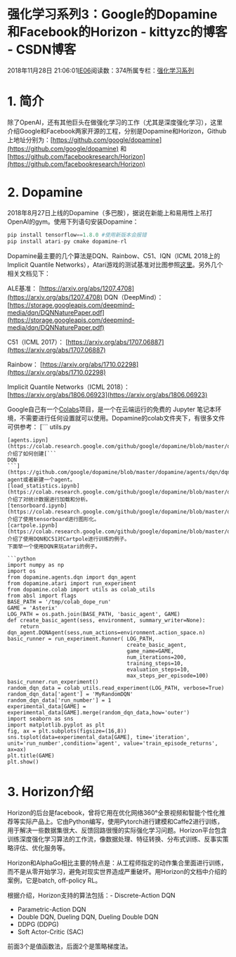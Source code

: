 # 强化学习系列3：Google的Dopamine和Facebook的Horizon - kittyzc的博客 - CSDN博客
2018年11月28日 21:06:01[IE06](https://me.csdn.net/kittyzc)阅读数：374所属专栏：[强化学习系列](https://blog.csdn.net/column/details/33845.html)
# 1. 简介

除了OpenAI，还有其他巨头在做强化学习的工作（尤其是深度强化学习），这里介绍Google和Facebook两家开源的工程，分别是Dopamine和Horizon，Github上地址分别为：[https://github.com/google/dopamine](https://github.com/google/dopamine) 和 [https://github.com/facebookresearch/Horizon](https://github.com/facebookresearch/Horizon)

# 2. Dopamine

2018年8月27日上线的Dopamine（多巴胺），据说在新能上和易用性上吊打OpenAI的gym。使用下列语句安装Dopamine：

```python
pip install tensorflow==1.8.0 #使用新版本会报错
pip install atari-py cmake dopamine-rl
```

Dopamine最主要的几个算法是DQN、Rainbow、C51、IQN（ICML 2018上的Implicit Quantile Networks），Atari游戏的测试基准对比图参照[这里](https://google.github.io/dopamine/baselines/plots.html)。另外几个相关文档见下：

ALE基准：
[https://arxiv.org/abs/1207.4708](https://arxiv.org/abs/1207.4708)
DQN（DeepMind）：
[https://storage.googleapis.com/deepmind-media/dqn/DQNNaturePaper.pdf](https://storage.googleapis.com/deepmind-media/dqn/DQNNaturePaper.pdf)

C51（ICML 2017）：
[https://arxiv.org/abs/1707.06887](https://arxiv.org/abs/1707.06887)

Rainbow：
[https://arxiv.org/abs/1710.02298](https://arxiv.org/abs/1710.02298)

Implicit Quantile Networks（ICML 2018）：
[https://arxiv.org/abs/1806.06923](https://arxiv.org/abs/1806.06923)

Google自己有一个[Colabs](https://colab.research.google.com/notebooks/welcome.ipynb)项目，是一个在云端运行的免费的 Jupyter 笔记本环境，不需要进行任何设置就可以使用。Dopamine的colab文件夹下，有很多文件可供参考：
[```
utils.py
```](https://github.com/google/dopamine/blob/master/dopamine/colab/utils.py)包含了进行实验展示的一系列方法。
[agents.ipyn](https://colab.research.google.com/github/google/dopamine/blob/master/dopamine/colab/agents.ipynb)介绍了如何创建[```
DQN
```](https://github.com/google/dopamine/blob/master/dopamine/agents/dqn/dqn_agent.py) agent或者新建一个agent。
[load_statistics.ipynb](https://colab.research.google.com/github/google/dopamine/blob/master/dopamine/colab/load_statistics.ipynb) 介绍了对统计数据进行加载和分析。
[tensorboard.ipynb](https://colab.research.google.com/github/google/dopamine/blob/master/dopamine/colab/tensorboard.ipynb)介绍了使用tensorboard进行图形化。
[cartpole.ipynb](https://colab.research.google.com/github/google/dopamine/blob/master/dopamine/colab/cartpole.ipynb)介绍了使用DQN和C51对Cartpole进行训练的例子。
下面举一个使用DQN来玩atari的例子。

```python
import numpy as np
import os
from dopamine.agents.dqn import dqn_agent
from dopamine.atari import run_experiment
from dopamine.colab import utils as colab_utils
from absl import flags
BASE_PATH = '/tmp/colab_dope_run' 
GAME = 'Asterix'
LOG_PATH = os.path.join(BASE_PATH, 'basic_agent', GAME)
def create_basic_agent(sess, environment, summary_writer=None):
    return dqn_agent.DQNAgent(sess,num_actions=environment.action_space.n) 
basic_runner = run_experiment.Runner( LOG_PATH,
                                      create_basic_agent,
                                      game_name=GAME,
                                      num_iterations=200,
                                      training_steps=10,
                                      evaluation_steps=10,
                                      max_steps_per_episode=100)
basic_runner.run_experiment()
random_dqn_data = colab_utils.read_experiment(LOG_PATH, verbose=True)
random_dqn_data['agent'] = 'MyRandomDQN'
random_dqn_data['run_number'] = 1
experimental_data[GAME] = experimental_data[GAME].merge(random_dqn_data,how='outer')
import seaborn as sns
import matplotlib.pyplot as plt
fig, ax = plt.subplots(figsize=(16,8))
sns.tsplot(data=experimental_data[GAME], time='iteration', unit='run_number',condition='agent', value='train_episode_returns', ax=ax)
plt.title(GAME)
plt.show()
```

# 3. Horizon介绍

Horizon的后台是facebook，曾将它用在优化网络360°全景视频和智能个性化推荐等实际产品上。它由Python编写，使用Pytorch进行建模和Caffe2进行训练，用于解决一些数据集很大、反馈回路很慢的实际强化学习问题。Horizon平台包含训练深度强化学习算法的工作流，像数据处理、特征转换、分布式训练、反事实策略评估、优化服务等。

Horizon和AlphaGo相比主要的特点是：从工程师指定的动作集合里面进行训练，而不是从零开始学习，避免对现实世界造成严重破坏。用Horizon的文档中介绍的案例，它是batch, off-policy RL。

根据介绍，Horizon支持的算法包括：- Discrete-Action DQN
- Parametric-Action DQN
- Double DQN, Dueling DQN, Dueling Double DQN
- DDPG (DDPG)
- Soft Actor-Critic (SAC)

前面3个是值函数法，后面2个是策略梯度法。



